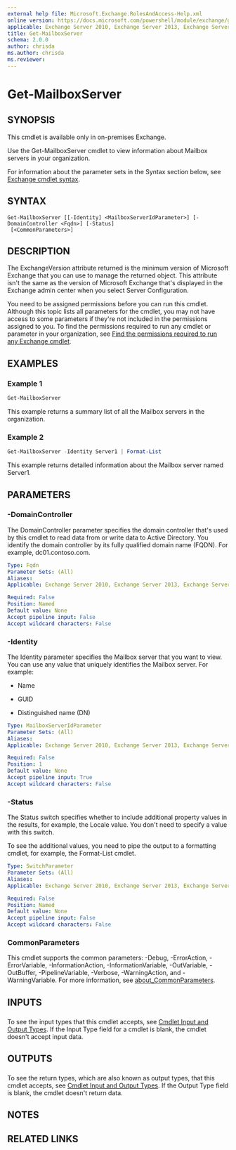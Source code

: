 ```yaml
---
external help file: Microsoft.Exchange.RolesAndAccess-Help.xml
online version: https://docs.microsoft.com/powershell/module/exchange/get-mailboxserver
applicable: Exchange Server 2010, Exchange Server 2013, Exchange Server 2016, Exchange Server 2019
title: Get-MailboxServer
schema: 2.0.0
author: chrisda
ms.author: chrisda
ms.reviewer:
---
```


# Get-MailboxServer

## SYNOPSIS
This cmdlet is available only in on-premises Exchange.

Use the Get-MailboxServer cmdlet to view information about Mailbox servers in your organization.

For information about the parameter sets in the Syntax section below, see [Exchange cmdlet syntax](https://docs.microsoft.com/powershell/exchange/exchange-cmdlet-syntax).

## SYNTAX

```
Get-MailboxServer [[-Identity] <MailboxServerIdParameter>] [-DomainController <Fqdn>] [-Status]
 [<CommonParameters>]
```

## DESCRIPTION
The ExchangeVersion attribute returned is the minimum version of Microsoft Exchange that you can use to manage the returned object. This attribute isn't the same as the version of Microsoft Exchange that's displayed in the Exchange admin center when you select Server Configuration.

You need to be assigned permissions before you can run this cmdlet. Although this topic lists all parameters for the cmdlet, you may not have access to some parameters if they're not included in the permissions assigned to you. To find the permissions required to run any cmdlet or parameter in your organization, see [Find the permissions required to run any Exchange cmdlet](https://docs.microsoft.com/powershell/exchange/find-exchange-cmdlet-permissions).

## EXAMPLES

### Example 1
```powershell
Get-MailboxServer
```

This example returns a summary list of all the Mailbox servers in the organization.

### Example 2
```powershell
Get-MailboxServer -Identity Server1 | Format-List
```

This example returns detailed information about the Mailbox server named Server1.

## PARAMETERS

### -DomainController
The DomainController parameter specifies the domain controller that's used by this cmdlet to read data from or write data to Active Directory. You identify the domain controller by its fully qualified domain name (FQDN). For example, dc01.contoso.com.

```yaml
Type: Fqdn
Parameter Sets: (All)
Aliases:
Applicable: Exchange Server 2010, Exchange Server 2013, Exchange Server 2016, Exchange Server 2019

Required: False
Position: Named
Default value: None
Accept pipeline input: False
Accept wildcard characters: False
```

### -Identity
The Identity parameter specifies the Mailbox server that you want to view. You can use any value that uniquely identifies the Mailbox server. For example:

- Name

- GUID

- Distinguished name (DN)

```yaml
Type: MailboxServerIdParameter
Parameter Sets: (All)
Aliases:
Applicable: Exchange Server 2010, Exchange Server 2013, Exchange Server 2016, Exchange Server 2019

Required: False
Position: 1
Default value: None
Accept pipeline input: True
Accept wildcard characters: False
```

### -Status
The Status switch specifies whether to include additional property values in the results, for example, the Locale value. You don't need to specify a value with this switch.

To see the additional values, you need to pipe the output to a formatting cmdlet, for example, the Format-List cmdlet.

```yaml
Type: SwitchParameter
Parameter Sets: (All)
Aliases:
Applicable: Exchange Server 2010, Exchange Server 2013, Exchange Server 2016, Exchange Server 2019

Required: False
Position: Named
Default value: None
Accept pipeline input: False
Accept wildcard characters: False
```

### CommonParameters
This cmdlet supports the common parameters: -Debug, -ErrorAction, -ErrorVariable, -InformationAction, -InformationVariable, -OutVariable, -OutBuffer, -PipelineVariable, -Verbose, -WarningAction, and -WarningVariable. For more information, see [about_CommonParameters](https://go.microsoft.com/fwlink/p/?LinkID=113216).

## INPUTS

###  
To see the input types that this cmdlet accepts, see [Cmdlet Input and Output Types](https://go.microsoft.com/fwlink/p/?LinkId=616387). If the Input Type field for a cmdlet is blank, the cmdlet doesn't accept input data.

## OUTPUTS

###  
To see the return types, which are also known as output types, that this cmdlet accepts, see [Cmdlet Input and Output Types](https://go.microsoft.com/fwlink/p/?LinkId=616387). If the Output Type field is blank, the cmdlet doesn't return data.

## NOTES

## RELATED LINKS
